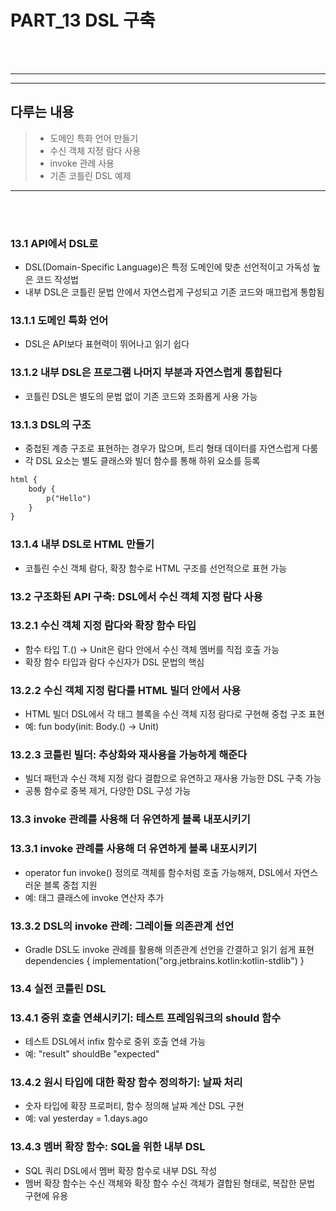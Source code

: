 # PART_13 DSL 구축
<br><br>
<hr>
<hr>

## 다루는 내용

>- 도메인 특화 언어 만들기 
>- 수신 객체 지정 람다 사용 
>- invoke 관례 사용 
>- 기존 코틀린 DSL 예제

<hr> 
<br><br>

### 13.1 API에서 DSL로
- DSL(Domain-Specific Language)은 특정 도메인에 맞춘 선언적이고 가독성 높은 코드 작성법
- 내부 DSL은 코틀린 문법 안에서 자연스럽게 구성되고 기존 코드와 매끄럽게 통합됨

### 13.1.1 도메인 특화 언어
- DSL은 API보다 표현력이 뛰어나고 읽기 쉽다

### 13.1.2 내부 DSL은 프로그램 나머지 부분과 자연스럽게 통합된다
- 코틀린 DSL은 별도의 문법 없이 기존 코드와 조화롭게 사용 가능

### 13.1.3 DSL의 구조
- 중첩된 계층 구조로 표현하는 경우가 많으며, 트리 형태 데이터를 자연스럽게 다룸 
- 각 DSL 요소는 별도 클래스와 빌더 함수를 통해 하위 요소를 등록

```html
html {
    body {
        p("Hello")
    }
}
```


### 13.1.4 내부 DSL로 HTML 만들기
- 코틀린 수신 객체 람다, 확장 함수로 HTML 구조를 선언적으로 표현 가능

### 13.2 구조화된 API 구축: DSL에서 수신 객체 지정 람다 사용
### 13.2.1 수신 객체 지정 람다와 확장 함수 타입
- 함수 타입 T.() -> Unit은 람다 안에서 수신 객체 멤버를 직접 호출 가능
- 확장 함수 타입과 람다 수신자가 DSL 문법의 핵심

### 13.2.2 수신 객체 지정 람다를 HTML 빌더 안에서 사용
- HTML 빌더 DSL에서 각 태그 블록을 수신 객체 지정 람다로 구현해 중첩 구조 표현
- 예: fun body(init: Body.() -> Unit)

### 13.2.3 코틀린 빌더: 추상화와 재사용을 가능하게 해준다
- 빌더 패턴과 수신 객체 지정 람다 결합으로 유연하고 재사용 가능한 DSL 구축 가능
- 공통 함수로 중복 제거, 다양한 DSL 구성 가능

### 13.3 invoke 관례를 사용해 더 유연하게 블록 내포시키기
### 13.3.1 invoke 관례를 사용해 더 유연하게 블록 내포시키기
- operator fun invoke() 정의로 객체를 함수처럼 호출 가능해져, DSL에서 자연스러운 블록 중첩 지원
- 예: 태그 클래스에 invoke 연산자 추가

### 13.3.2 DSL의 invoke 관례: 그레이들 의존관계 선언
- Gradle DSL도 invoke 관례를 활용해 의존관계 선언을 간결하고 읽기 쉽게 표현
dependencies {
  implementation("org.jetbrains.kotlin:kotlin-stdlib")
}

### 13.4 실전 코틀린 DSL
### 13.4.1 중위 호출 연쇄시키기: 테스트 프레임워크의 should 함수
- 테스트 DSL에서 infix 함수로 중위 호출 연쇄 가능 
- 예: "result" shouldBe "expected"

### 13.4.2 원시 타입에 대한 확장 함수 정의하기: 날짜 처리
- 숫자 타입에 확장 프로퍼티, 함수 정의해 날짜 계산 DSL 구현
- 예: val yesterday = 1.days.ago

### 13.4.3 멤버 확장 함수: SQL을 위한 내부 DSL
- SQL 쿼리 DSL에서 멤버 확장 함수로 내부 DSL 작성
- 멤버 확장 함수는 수신 객체와 확장 함수 수신 객체가 결합된 형태로, 복잡한 문법 구현에 유용
